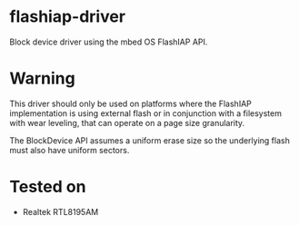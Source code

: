 # flashiap-driver
Block device driver using the mbed OS FlashIAP API.

# Warning 
This driver should only be used on platforms where the FlashIAP implementation is using external flash or in conjunction with a filesystem with wear leveling, that can operate on a page size granularity.

The BlockDevice API assumes a uniform erase size so the underlying flash must also have uniform sectors.

# Tested on

* Realtek RTL8195AM
